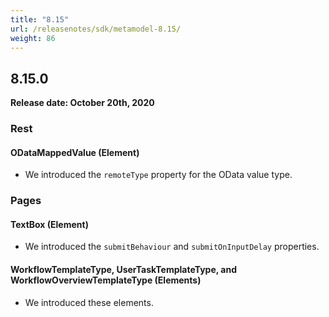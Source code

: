```yaml
---
title: "8.15"
url: /releasenotes/sdk/metamodel-8.15/
weight: 86
---
```


## 8.15.0

**Release date: October 20th, 2020** 

### Rest

#### ODataMappedValue (Element)

* We introduced the `remoteType` property for the OData value type.

### Pages

#### TextBox (Element)

* We introduced the `submitBehaviour` and `submitOnInputDelay` properties.

#### WorkflowTemplateType, UserTaskTemplateType, and WorkflowOverviewTemplateType (Elements)

* We introduced these elements.
